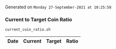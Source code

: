 Generated on `Monday 27-September-2021 at 10:25:58`

### Current to Target Coin Ratio
`current_coin_ratio.sh`

Date|Current|Target|Ratio
---|---|---|---
